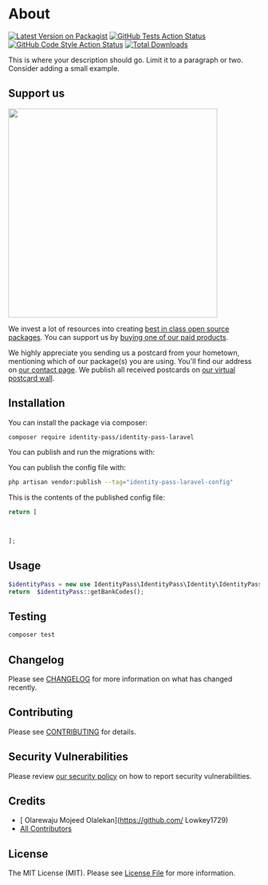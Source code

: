 # About

[![Latest Version on Packagist](https://img.shields.io/packagist/v/identity-pass/identity-pass-laravel.svg?style=flat-square)](https://packagist.org/packages/identity-pass/identity-pass-laravel)
[![GitHub Tests Action Status](https://img.shields.io/github/workflow/status/identity-pass/identity-pass-laravel/run-tests?label=tests)](https://github.com/identity-pass/identity-pass-laravel/actions?query=workflow%3Arun-tests+branch%3Amain)
[![GitHub Code Style Action Status](https://img.shields.io/github/workflow/status/identity-pass/identity-pass-laravel/Check%20&%20fix%20styling?label=code%20style)](https://github.com/identity-pass/identity-pass-laravel/actions?query=workflow%3A"Check+%26+fix+styling"+branch%3Amain)
[![Total Downloads](https://img.shields.io/packagist/dt/identity-pass/identity-pass-laravel.svg?style=flat-square)](https://packagist.org/packages/identity-pass/identity-pass-laravel)

This is where your description should go. Limit it to a paragraph or two. Consider adding a small example.

## Support us

[<img src="https://github-ads.s3.eu-central-1.amazonaws.com/identity-pass-laravel.jpg?t=1" width="419px" />](https://spatie.be/github-ad-click/identity-pass-laravel)

We invest a lot of resources into creating [best in class open source packages](https://spatie.be/open-source). You can support us by [buying one of our paid products](https://spatie.be/open-source/support-us).

We highly appreciate you sending us a postcard from your hometown, mentioning which of our package(s) you are using. You'll find our address on [our contact page](https://spatie.be/about-us). We publish all received postcards on [our virtual postcard wall](https://spatie.be/open-source/postcards).

## Installation

You can install the package via composer:

```bash
composer require identity-pass/identity-pass-laravel
```

You can publish and run the migrations with:


You can publish the config file with:

```bash
php artisan vendor:publish --tag="identity-pass-laravel-config"
```

This is the contents of the published config file:

```php
return [

    

];
```



## Usage

```php
$identityPass = new use IdentityPass\IdentityPass\Identity\IdentityPass;
return  $identityPass::getBankCodes();
```

## Testing

```bash
composer test
```

## Changelog

Please see [CHANGELOG](CHANGELOG.md) for more information on what has changed recently.

## Contributing

Please see [CONTRIBUTING](.github/CONTRIBUTING.md) for details.

## Security Vulnerabilities

Please review [our security policy](../../security/policy) on how to report security vulnerabilities.

## Credits

- [ Olarewaju Mojeed Olalekan](https://github.com/ Lowkey1729)
- [All Contributors](../../contributors)

## License

The MIT License (MIT). Please see [License File](LICENSE.md) for more information.
